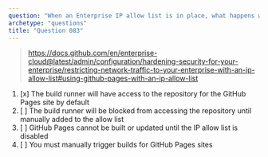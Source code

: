 ```yaml
---
question: "When an Enterprise IP allow list is in place, what happens when you try publish your GitHub Pages site from a branch instead of using a custom GitHub Actions workflow?"
archetype: "questions"
title: "Question 083"
---
```


> https://docs.github.com/en/enterprise-cloud@latest/admin/configuration/hardening-security-for-your-enterprise/restricting-network-traffic-to-your-enterprise-with-an-ip-allow-list#using-github-pages-with-an-ip-allow-list
1. [x] The build runner will have access to the repository for the GitHub Pages site by default
1. [ ] The build runner will be blocked from accessing the repository until manually added to the allow list
1. [ ] GitHub Pages cannot be built or updated until the IP allow list is disabled
1. [ ] You must manually trigger builds for GitHub Pages sites
